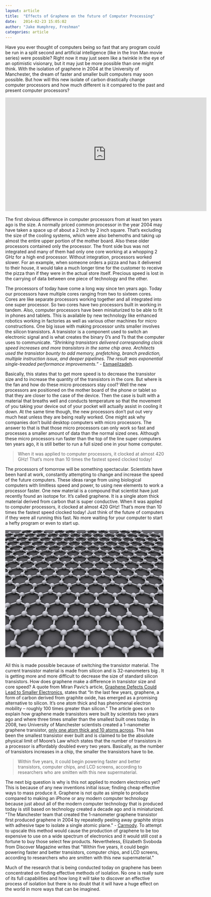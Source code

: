 ```yaml
---
layout: article
title:  "Effects of Graphene on the future of Computer Processing"
date:   2014-02-23 15:05:02
author: "Jake Humphrey, Freshman"
categories: article
---
```



Have you ever thought of computers being so fast that any program could be run
in a split second and artificial intelligence (like in the Iron Man movie
series) were possible? Right now it may just seem like a twinkle in the
eye of an optimistic visionary, but it may just be more possible than one might
think. With the isolation of graphene in 2004 at the University of Manchester,
the dream of faster and smaller built computers may soon possible. But how
will this new isolate of carbon drastically change computer processors and
how much different is it compared to the past and present computer
processors?

<div class="article-image left-image">
<iframe width="636" height="358" src="https://www.youtube.com/embed/9P2hgl50Bf4" frameborder="0" allowfullscreen></iframe>
</div><!-- /article-image -->
<!-- <iframe width="560" height="315" src="//www.youtube.com/embed/-9P2hgl50Bf4" frameborder="0" allowfullscreen></iframe> -->
<!-- <iframe src="//www.youtube.com/embed/-9P2hgl50Bf4" frameborder="0" allowfullscreen></iframe>-->

The first obvious difference in computer processors from at least ten years ago
is the size. A normally priced common processor in the year 2004 may have taken
a space up of about a 2 inch by 2 inch square. That’s excluding the size of the
cooling systems, which were also behemoths and taking up almost the entire
upper portion of the mother board. Also these older processors contained only
the processor. The front side bus was not integrated and many of them had only
one core working at a whopping 2 GHz for a high end processor. Without
integration, processors worked slower. For an example, when someone orders a
pizza and has it delivered to their house, it would take a much longer time for
the customer to receive the pizza than if they were in the actual store itself.
Precious speed is lost in the carrying of data between one piece of technology
and the other.

The processors of today have come a long way since ten years ago. Today our
processors have multiple cores ranging from two to sixteen cores. Cores
are like separate processors working together and all integrated into one super
processor. So two cores have two processors built in working in tandem. Also,
computer processors have been miniaturized to be able to fit in phones and
tablets. This is available by new technology like enhanced robotics working
in factories as well as various other machines for micro constructions. One
big issue with making processor units smaller involves the silicon
transistors. A transistor is a component used to switch an electronic
signal and is what creates the binary 0’s and 1’s that the computer uses to
communicate. _“Shrinking transistors delivered corresponding clock speed
increases and more transistors in the same chip area. Architects used the
transistor bounty to add memory, prefetching, branch prediction, multiple
instruction issue, and deeper pipelines. The result was exponential
single-treaded performance improvements.”_ - [Esmaeilzadeh](http://cacm.acm.org/magazines/2012/7/151220-looking-back-and-looking-forward/abstract).

Basically, this states that to get more speed is to decrease the transistor
size and to increase the quantity of the transistors in the core. But where is
the fan and how do these micro processors stay cool?  Well the new processors
are positioned on the mother board of the phone or tablet so that they are
closer to the case of the device. Then the case is built with a material that
breaths well and conducts temperature so that the movement of you taking your
device out of your pocket will actually assist in cooling it down. At the same
time though, the new processors don’t put out very much heat unless they are
being really worked.  One might ask why companies don’t build desktop computers
with micro processors. The answer to that is that those micro processors can
only work so fast and processes a smaller amount of data than the normal sized
ones. Although these micro processors run faster than the top of the line super
computers ten years ago, it is still better to run a full sized one in your
home computer.

> When it was applied to computer processors, it
> clocked at almost 420 GHz! That’s more than 10
> times the fastest speed clocked today!

The processors of tomorrow will be something spectacular. Scientists have been
hard at work, constantly attempting to change and increase the speed of the
future computers. These ideas range from using biological computers with
limitless speed and power, to using new elements to work a processor faster.
One new material is a compound that scientist have just recently found an
isotope for. It’s called graphene. It is a single atom thick material derived
from carbon that is super conductive. When it was applied to computer
processors, it clocked at almost 420 GHz! That’s more than 10 times the fastest
speed clocked today! Just think of the future of computers if they were all
running this fast. No more waiting for your computer to start a hefty program
or even to start up.

<div class="article-image right-image">
    <img
    src="/assets/img/graphene-structure.jpg"
    alt="Graphene Structure"
    data-attribution="http://www.flickr.com/photos/core-materials/5057399792/" />
</div>

All this is made possible because of switching the transistor material. The
current transistor material is made from silicon and is 32-nanometers big
. It is getting more and more difficult to decrease the size of standard
silicon transistors. How does graphene make a difference in transistor size and
core speed? A quote from Miran Pavic’s article, [Graphene Defects Could Lead to
Smaller Electronics](http://www.wired.com/gadgetlab/2010/04/graphene-defects-could-lead-to-smaller-electronics), states that “In the last few years, graphene, a form of
carbon derived from graphite oxide, has emerged as a promising alternative to
silicon. It’s one atom thick and has phenomenal electron mobility – roughly 100
times greater than silicon.” The article goes on to explain how graphene made
transistors were built by scientists two years ago and where three times
smaller than the smallest built ones today.  In 2008, two University of
Manchester scientists created a 1-nanometer graphene transistor, [only one atom
thick and 10 atoms across](http://www.wired.com/gadgetlab/2010/10/graphene/#ixzz11XeXWfpL).
This has been the smallest transistor
ever built and is claimed to be the absolute physical limit of Moore’s Law
which states that the number of transistors in a processor is affordably
doubled every two years. Basically, as the number of transistors
increases in a chip, the smaller the transistors have to be.

> Within five years, it could begin powering faster
> and better transistors, computer chips, and LCD
> screens, according to researchers who are smitten
> with this new supermaterial.



The next big question is why is this not applied to modern electronics yet?
This is because of any new inventions initial issue; finding cheap effective
ways to mass produce it. Graphene is not quite as simple to produce compared to
making an iPhone or any modern computer technology because just about all of
the modern computer technology that is produced today is still based on
technology created a decade ago and is miniaturized. "The Manchester team that
created the 1-nanometer graphene transistor first produced graphene in 2004 by
repeatedly peeling away graphite strips with adhesive tape to isolate a single
atomic plane." - [Carmody](http://www.wired.com/gadgetlab/2010/10/graphene/#ixzz11XeXWfpL).
To attempt to upscale this method would cause the
production of graphene to be too expensive to use on a wide spectrum of
electronics and it would still cost a fortune to buy those select few products.
Nevertheless, Elizabeth Svoboda from Discover Magazine writes that "Within five
years, it could begin powering faster and better transistors, computer chips,
and LCD screens, according to researchers who are smitten with this new
supermaterial."

Much of the research that is being conducted today on graphene has been
concentrated on finding effective methods of isolation. No one is really sure
of its full capabilities and how long it will take to discover an effective
process of isolation but there is no doubt that it will have a huge effect on
the world in more ways that can be imagined.
<!-- And as MIT chemical engineer
[Michael Strano told Discover magazine](http://discovermagazine.com/2010/jan-feb/07#.UwpndXm5hmY),
“Graphene is an out-of-the-box material, so we shouldn’t try to hammer it into existing boxes.”
-->
